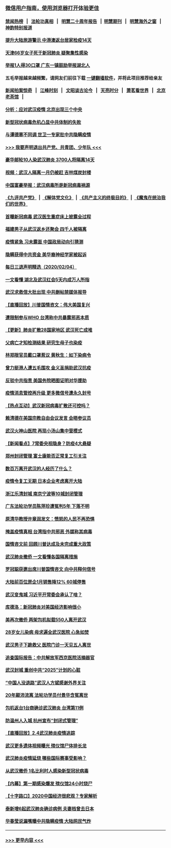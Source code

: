 ### [微信用户指南，使用浏览器打开体验更佳](https://github.com/gfw-breaker/banned-news1/blob/master/indexes/wechat-guide.md?t=0)
#### [禁闻热榜](热点新闻.md?t=0)  &nbsp;&nbsp;|&nbsp;&nbsp; [法轮功真相](https://github.com/gfw-breaker/truth/blob/master/README.md?t=0) &nbsp;&nbsp;|&nbsp;&nbsp; [明慧二十周年报告](https://github.com/gfw-breaker/mh-reports/blob/master/README.md?t=0) &nbsp;&nbsp;|&nbsp;&nbsp;[明慧期刊](https://github.com/gfw-breaker/mh-qikan) &nbsp;&nbsp;|&nbsp;&nbsp; [明慧海外之窗](https://github.com/gfw-breaker/mh-news/blob/master/README.md?t=0) &nbsp;&nbsp;|&nbsp;&nbsp; [神韵特别报道](https://github.com/gfw-breaker/mh-news/blob/master/shenyun.md?t=0)
#### [提升大陆旅游警示 中港澳返台居家检疫14天](../pages/nsc413/n11845862.md?t=02051755) 
#### [天津66岁女子死于新冠肺炎 疑聚集性感染](../pages/nsc413/n11845909.md?t=02051755) 
#### [举报1人得30口罩 广东一镇鼓励举报湖北人](../pages/nsc413/n11845622.md?t=02051755) 
#### 五毛举报越来越频繁，请网友们前往下载 [一键翻墙软件](https://github.com/gfw-breaker/ssr-accounts)，并将此项目推荐给亲友
#### [新闻拍案惊奇](https://github.com/gfw-breaker/banned-news1/blob/master/pages/link4.md) &nbsp;&nbsp;|&nbsp;&nbsp; [江峰时刻](https://github.com/gfw-breaker/banned-news1/blob/master/pages/link4.md) &nbsp;&nbsp;|&nbsp;&nbsp; [文昭谈古论今](https://github.com/gfw-breaker/banned-news1/blob/master/pages/link4.md) &nbsp;&nbsp;|&nbsp;&nbsp; [天亮时分](https://github.com/gfw-breaker/banned-news1/blob/master/pages/link4.md) &nbsp;&nbsp;|&nbsp;&nbsp; [萧茗看世界](https://github.com/gfw-breaker/banned-news1/blob/master/pages/link4.md) &nbsp;&nbsp;|&nbsp;&nbsp; [北京老茶馆](https://github.com/gfw-breaker/banned-news1/blob/master/pages/link4.md) &nbsp;&nbsp;|&nbsp;&nbsp; 
#### [分析：应对武汉疫情 北京出现三个中央](../pages/nsc413/n11845850.md?t=02051755) 
#### [新型冠状病毒危机凸显中共体制的失败](../pages/nsc413/n11844970.md?t=02051755) 
#### [与谭德塞不同调 世卫一专家批中共隐瞒疫情](../pages/nsc413/n11845278.md?t=02051755) 
#### [>>> 我要声明退出共产党、共青团、少年队 <<<](https://github.com/begood0513/goodnews/blob/master/quit/letter.md) 
#### [豪华邮轮10人染武汉肺炎 3700人将隔离14天](../pages/nsc413/n11845543.md?t=02051755) 
#### [视频：武汉人隔离一月仍被赶 吉林煤炭封楼](../pages/nsc413/n11845570.md?t=02051755) 
#### [中国富豪举报：武汉病毒所是新冠病毒祸源](../pages/nsc413/n11844943.md?t=02051755) 
#### [《九评共产党》](https://github.com/begood0513/9ping.md/blob/master/README.md) &nbsp;|&nbsp; [《解体党文化》](../../../../jtdwh.md/blob/master/README.md)  &nbsp;|&nbsp; [《共产主义的终极目的》](../../../../gczydzjmd.md/blob/master/README.md) &nbsp;|&nbsp; [《魔鬼在统治我们的世界》](../../../../mgztzwmdsj.md/blob/master/README.md) 
#### [首曝新冠病毒 武汉医生重症床上披露全过程](../pages/nsc413/n11845150.md?t=02051755) 
#### [福建男子从武汉返乡还聚会 四千人被隔离](../pages/nsc413/n11845352.md?t=02051755) 
#### [疫情紧急 习未露面 中国政局动向引猜测](../pages/nsc413/n11845224.md?t=02051755) 
#### [隐瞒获得中共资金 美华裔神经学家被起诉](../pages/nsc413/n11844879.md?t=02051755) 
#### [每日三退声明精选（2020/02/04）](../pages/nsc413/n11845335.md?t=02051755) 
#### [一文看懂 湖北及武汉红会5天内成万人所指](../pages/nsc413/n11844315.md?t=02051755) 
#### [武汉求救信大批出现 中共删帖禁媒体报导](../pages/nsc413/n11845064.md?t=02051755) 
#### [【直播回放】川普国情咨文：伟大美国复兴](../pages/nsc413/n11842079.md?t=02051755) 
#### [遭限制参与WHO 台湾称中共暴露邪恶本质](../pages/nsc413/n11844351.md?t=02051755) 
#### [【更新】肺炎扩散28国家地区 武汉死亡成堆](../pages/nsc413/n11801312.md?t=02051755) 
#### [父病亡才知检测结果 研究生母子也染疫](../pages/nsc413/n11845059.md?t=02051755) 
#### [林郑限官员戴口罩惹议 黄秋生：如下染病令](../pages/nsc413/n11844529.md?t=02051755) 
#### [曾力挺港人遭五毛围攻 金义圣捐助武汉抗疫](../pages/nsc413/n11844707.md?t=02051755) 
#### [反驳中共指责 美国务院晒图证明对华援助](../pages/nsc413/n11844859.md?t=02051755) 
#### [疫情消息管控再升级 更多微信号遭永久封号](../pages/nsc413/n11844902.md?t=02051755) 
#### [【热点互动】武汉新冠病毒扩散还可控吗？](../pages/nsc413/n11844750.md?t=02051755) 
#### [赖清德在美国宗教自由会议发言 会晤参议员](../pages/nsc413/n11844836.md?t=02051755) 
#### [武汉火神山医院 再现小汤山集中营模式](../pages/nsc413/n11844763.md?t=02051755) 
#### [【新闻看点】7常委央视隐身？防疫4大悬疑](../pages/nsc413/n11844611.md?t=02051755) 
#### [郑州封闭管理 富士康能否正常复工引关注](../pages/nsc413/n11844727.md?t=02051755) 
#### [数百万离开武汉的人经历了什么？](../pages/nsc413/n11844742.md?t=02051755) 
#### [疫情令复工无期  日本企业考虑离开大陆](../pages/nsc413/n11844585.md?t=02051755) 
#### [浙江乐清封城 南京宁波等10城封闭管理](../pages/nsc413/n11844464.md?t=02051755) 
#### [广东法轮功学员陈萍珍遭冤判5年 下落不明](../pages/nsc413/n11844088.md?t=02051755) 
#### [原清华教授许章润发文：愤怒的人民不再恐惧](../pages/nsc413/n11844347.md?t=02051755) 
#### [掩盖疫情真相 台湾指中共邪恶 外媒称其病毒](../pages/nsc413/n11844401.md?t=02051755) 
#### [国情咨文前 回顾川普达成及未完成重大政策](../pages/nsc413/n11844581.md?t=02051755) 
#### [武汉肺炎撤侨 一文看懂各国隔离措施](../pages/nsc413/n11844216.md?t=02051755) 
#### [罗冠聪获邀出席川普国情咨文 向中共释何信号](../pages/nsc413/n11844355.md?t=02051755) 
#### [大陆前百位房企1月销售降12% 60城停售](../pages/nsc413/n11844398.md?t=02051755) 
#### [武汉变鬼城 习近平开常委会承认了啥？](../pages/nsc413/n11844218.md?t=02051755) 
#### [库德洛：新冠肺炎对美国经济影响很小](../pages/nsc413/n11844418.md?t=02051755) 
#### [美再次撤侨 两架包机拟载550人离开武汉](../pages/nsc413/n11844407.md?t=02051755) 
#### [28岁女儿染病 母求遍全武汉医院 心急如焚](../pages/nsc413/n11844302.md?t=02051755) 
#### [武汉男子下跪救父 医院门诊一天见五人离世](../pages/nsc413/n11844073.md?t=02051755) 
#### [追查国际报告：中共解放军西京医院活摘器官](../pages/nsc413/n11838359.md?t=02051755) 
#### [武汉封城 重创中共“2025”计划的心脏](../pages/nsc413/n11843972.md?t=02051755) 
#### [“中国人没退路”武汉人方斌感谢外界关注](../pages/nsc413/n11843517.md?t=02051755) 
#### [20年颠沛流离 法轮功学员付景华含冤离世](../pages/nsc413/n11841986.md?t=02051755) 
#### [包机返台1台商确诊武汉肺炎 台湾第11例](../pages/nsc413/n11844182.md?t=02051755) 
#### [防温州人入城 杭州宣布“封闭式管理”](../pages/nsc413/n11844139.md?t=02051755) 
#### [【直播回放】2.4武汉肺炎疫情追踪](../pages/nsc413/n11844032.md?t=02051755) 
#### [武汉更多遗体视频曝光 殡仪馆尸体排长龙](../pages/nsc413/n11844057.md?t=02051755) 
#### [武汉肺炎疫情延烧 哪些国际赛事受影响？](../pages/nsc413/n11843958.md?t=02051755) 
#### [从武汉撤侨 1名比利时人感染新型冠状病毒](../pages/nsc413/n11843977.md?t=02051755) 
#### [【内幕】第一期感染爆发 殡仪馆24小时烧尸](../pages/nsc413/n11843944.md?t=02051755) 
#### [【十字路口】2020中国经济很悲观？专家解析](../pages/nsc413/n11842696.md?t=02051755) 
#### [泰新增6起武汉肺炎确诊病例 夫妻档曾去日本](../pages/nsc413/n11843900.md?t=02051755) 
#### [华春莹说漏嘴曝中共隐瞒疫情 大陆网民气炸](../pages/nsc413/n11843863.md?t=02051755) 

----
#### [ >>> 更早内容 <<< ](../indexes/nsc413-earlier.md)
